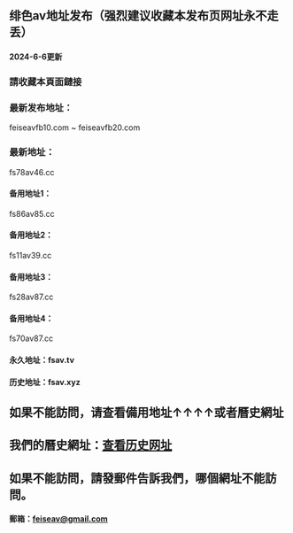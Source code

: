 ## 绯色av地址发布（强烈建议收藏本发布页网址永不走丢）
#### 2024-6-6更新
### 請收藏本頁面鏈接
### 最新发布地址：
feiseavfb10.com ~ feiseavfb20.com
### 最新地址：
fs78av46.cc
#### 备用地址1：
fs86av85.cc
#### 备用地址2：
fs11av39.cc
#### 备用地址3：
fs28av87.cc
#### 备用地址4：
fs70av87.cc
#### 永久地址：fsav.tv
#### 历史地址：fsav.xyz
## 如果不能訪問，请查看備用地址↑↑↑↑或者曆史網址
## 我們的曆史網址：[查看历史网址](https://github.com/feiseav/feiseav.site/wiki/%E7%BB%AF%E8%89%B2av%E5%8E%86%E5%8F%B2%E7%BD%91%E5%9D%80)
## 如果不能訪問，請發郵件告訴我們，哪個網址不能訪問。
#### 郵箱：feiseav@gmail.com
